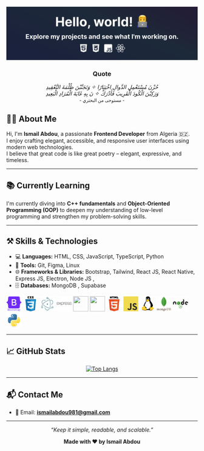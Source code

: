 <p align="center">
  <img src="https://raw.githubusercontent.com/TITAH-ISMAIL/TITAH-ISMAIL/refs/heads/main/Profile%20Cover.png" alt="Header Image">
</p>
<h3 align="center">Quote</h1>
<p align="center">
  <em>حُزْنَ مُسْتَعْمِلِ الدَّوالِ اخْتِيَارًا ✧ وَتَجَنَّبْنَ ظُلْمَةَ التَّعْقِيدِ</em><br/>
  <em>وَرَكِبْنَ الْكُودَ الْقَرِيبَ فَأَدْرَكْ ✧ نَ بِهِ غَايَةَ الْمُرَادِ الْبَعِيدِ</em><br/>
  <small>- مستوحى من البحتري -</small>
</p>

## 👨‍💻 About Me

Hi, I'm **Ismail Abdou**, a passionate **Frontend Developer** from Algeria 🇩🇿.  
I enjoy crafting elegant, accessible, and responsive user interfaces using modern web technologies.  
I believe that great code is like great poetry – elegant, expressive, and timeless.

---

## 📚 Currently Learning

I'm currently diving into **C++ fundamentals** and **Object-Oriented Programming (OOP)** to deepen my understanding of low-level programming and strengthen my problem-solving skills.

---

## ⚒️ Skills & Technologies

- 💻 **Languages:** HTML, CSS, JavaScript, TypeScript, Python  
- 🧰 **Tools:** Git, Figma, Linux
- 🌐 **Frameworks & Libraries:** Bootstrap, Tailwind, React JS, React Native, Express JS, Electron, Node JS ,
- 🗄️ **Databases:** MongoDB , Supabase

<p align="left">
  <a href="https://getbootstrap.com" target="_blank"><img src="https://raw.githubusercontent.com/devicons/devicon/master/icons/bootstrap/bootstrap-plain-wordmark.svg" width="40" height="40"/></a>
  <a href="https://www.w3schools.com/css/" target="_blank"><img src="https://raw.githubusercontent.com/devicons/devicon/master/icons/css3/css3-original-wordmark.svg" width="40" height="40"/></a>
  <a href="https://www.electronjs.org" target="_blank"><img src="https://raw.githubusercontent.com/devicons/devicon/master/icons/electron/electron-original.svg" width="40" height="40"/></a>
  <a href="https://expressjs.com" target="_blank"><img src="https://raw.githubusercontent.com/devicons/devicon/master/icons/express/express-original-wordmark.svg" width="40" height="40"/></a>
  <a href="https://www.figma.com/" target="_blank"><img src="https://www.vectorlogo.zone/logos/figma/figma-icon.svg" width="40" height="40"/></a>
  <a href="https://git-scm.com/" target="_blank"><img src="https://www.vectorlogo.zone/logos/git-scm/git-scm-icon.svg" width="40" height="40"/></a>
  <a href="https://developer.mozilla.org/en-US/docs/Web/HTML" target="_blank"><img src="https://raw.githubusercontent.com/devicons/devicon/master/icons/html5/html5-original-wordmark.svg" width="40" height="40"/></a>
  <a href="https://developer.mozilla.org/en-US/docs/Web/JavaScript" target="_blank"><img src="https://raw.githubusercontent.com/devicons/devicon/master/icons/javascript/javascript-original.svg" width="40" height="40"/></a>
  <a href="https://www.linux.org/" target="_blank"><img src="https://raw.githubusercontent.com/devicons/devicon/master/icons/linux/linux-original.svg" width="40" height="40"/></a>
  <a href="https://www.mongodb.com/" target="_blank"><img src="https://raw.githubusercontent.com/devicons/devicon/master/icons/mongodb/mongodb-original-wordmark.svg" width="40" height="40"/></a>
  <a href="https://nodejs.org" target="_blank"><img src="https://raw.githubusercontent.com/devicons/devicon/master/icons/nodejs/nodejs-original-wordmark.svg" width="40" height="40"/></a>
  <a href="https://www.python.org" target="_blank"><img src="https://raw.githubusercontent.com/devicons/devicon/master/icons/python/python-original.svg" width="40" height="40"/></a>
</p>

---

## 📈 GitHub Stats
<span align="center">
  
[![Top Langs](https://github-readme-stats.vercel.app/api/top-langs/?username=titah-ismail)](https://github.com/titah-ismail/github-readme-stats) 

</span>


---

## 📬 Contact Me

- 📧 Email: **ismailabdou981@gmail.com**  

---

<p align="center">
  <i>“Keep it simple, readable, and scalable.”</i>
</p>

<p align="center">
  <strong>Made with ❤️ by Ismail Abdou</strong>
</p>
